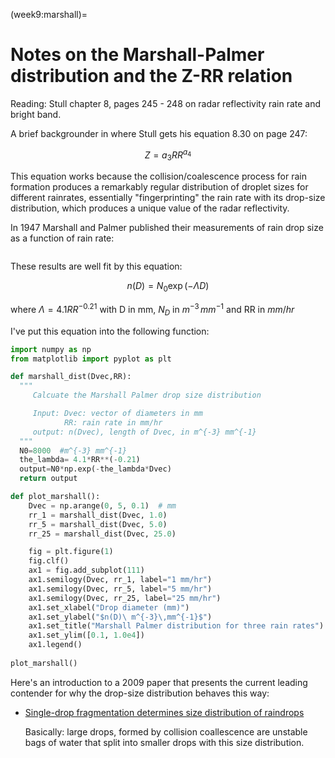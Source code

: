 (week9:marshall)=
# Notes on the Marshall-Palmer distribution and the Z-RR relation

Reading:  Stull chapter 8, pages 245 - 248 on radar reflectivity
rain rate and bright band.

A brief backgrounder in where Stull gets his equation 8.30 on page 247:

$$
Z = a_3 RR^{a_4}
$$

This equation works because the collision/coalescence process for rain formation
produces a remarkably regular distribution of droplet sizes for different rainrates,
essentially "fingerprinting" the rain rate with its drop-size distribution, which
produces a unique value of the radar reflectivity.

In 1947 Marshall and Palmer published their measurements of rain drop size
as a function of rain rate:

```{image} figures/marshall_size.png
```

These results are well fit by this equation:

$$
n(D) = N_0 \exp(-\Lambda D)
$$

where $\Lambda=4.1 RR^{-0.21}$  with D in mm, $N_D$ in $m^{-3}\,mm^{-1}$ and RR in $mm/hr$

I've put this equation into the following function: 



```python
import numpy as np
from matplotlib import pyplot as plt

def marshall_dist(Dvec,RR):
  """
     Calcuate the Marshall Palmer drop size distribution

     Input: Dvec: vector of diameters in mm
            RR: rain rate in mm/hr
     output: n(Dvec), length of Dvec, in m^{-3} mm^{-1}
  """
  N0=8000  #m^{-3} mm^{-1}
  the_lambda= 4.1*RR**(-0.21)
  output=N0*np.exp(-the_lambda*Dvec)
  return output
```

```python
def plot_marshall():
    Dvec = np.arange(0, 5, 0.1)  # mm
    rr_1 = marshall_dist(Dvec, 1.0)
    rr_5 = marshall_dist(Dvec, 5.0)
    rr_25 = marshall_dist(Dvec, 25.0)

    fig = plt.figure(1)
    fig.clf()
    ax1 = fig.add_subplot(111)
    ax1.semilogy(Dvec, rr_1, label="1 mm/hr")
    ax1.semilogy(Dvec, rr_5, label="5 mm/hr")
    ax1.semilogy(Dvec, rr_25, label="25 mm/hr")
    ax1.set_xlabel("Drop diameter (mm)")
    ax1.set_ylabel("$n(D)\ m^{-3}\,mm^{-1}$")
    ax1.set_title("Marshall Palmer distribution for three rain rates")
    ax1.set_ylim([0.1, 1.0e4])
    ax1.legend()
    
plot_marshall()

```

Here's an introduction to a 2009 paper that presents the current leading contender for why
the drop-size distribution behaves this way:

- [Single-drop fragmentation determines size distribution of raindrops](https://www.nature.com/articles/nphys1385)

  Basically: large drops, formed by collision coallescence  are unstable bags of water that split into smaller drops with this size distribution.
